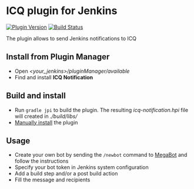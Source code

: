# ICQ plugin for Jenkins                                                                                                                                                         
[![Plugin Version](https://img.shields.io/jenkins/plugin/v/icq-notification.svg)](https://plugins.jenkins.io/icq-notification)
[![Build Status](https://ci.jenkins.io/job/plugins/job/icq-notification-plugin/job/master/badge/icon)](https://ci.jenkins.io/job/plugins/job/icq-notification-plugin/job/master/)

The plugin allows to send Jenkins notifications to ICQ
                   
## Install from Plugin Manager
* Open *<your_jenkins>/pluginManager/available*
* Find and install **ICQ Notification**

## Build and install
* Run `gradle jpi` to build the plugin. The resulting *icq-notification.hpi* file will created in *./build/libs/*
* [Manually install](https://jenkins.io/doc/book/managing/plugins/#advanced-installation) the plugin

## Usage
* Create your own bot by sending the `/newbot` command to [MegaBot](https://icq.com/people/70001) and follow the instructions
* Specify your bot token in Jenkins system configuration
* Add a build step and/or a post build action
* Fill the message and recipients
